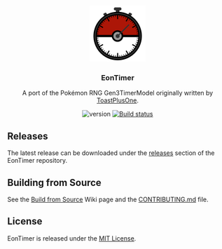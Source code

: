 <div align="center">
<img src="./docs/icon.svg" width="128"/>

### EonTimer
A port of the Pokémon RNG Gen3TimerModel originally written by
[ToastPlusOne](https://bitbucket.org/ToastPlusOne/eontimer/downloads/).

![version](https://img.shields.io/badge/EonTimer-v2.0.1-blue.svg)
[![Build status](https://ci.appveyor.com/api/projects/status/ln2fbgp58lpu56ht/branch/master?svg=true)](https://ci.appveyor.com/project/dylmeadows/eontimer/branch/master)

</div>

## Releases
The latest release can be downloaded under the [releases](https://github.com/dylmeadows/EonTimer/releases) section of the EonTimer repository.

## Building from Source
See the [Build from Source](https://github.com/dylmeadows/EonTimer/wiki/Build-from-Source) Wiki page and the [CONTRIBUTING.md](CONTRIBUTING.md) file.

## License
EonTimer is released under the [MIT License](LICENSE.md).
